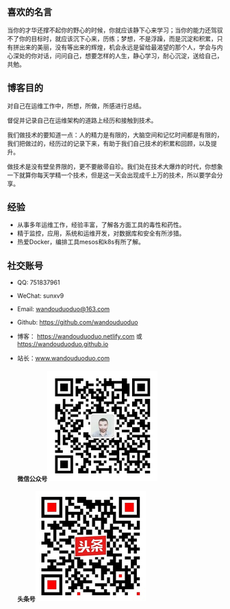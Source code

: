 ## 喜欢的名言

当你的才华还撑不起你的野心的时候，你就应该静下心来学习；当你的能力还驾驭不了你的目标时，就应该沉下心来，历练；梦想，不是浮躁，而是沉淀和积累，只有拼出来的美丽，没有等出来的辉煌，机会永远是留给最渴望的那个人，学会与内心深处的你对话，问问自己，想要怎样的人生，静心学习，耐心沉淀，送给自己，共勉。



## 博客目的

对自己在运维工作中，所想，所做，所感进行总结。

督促并记录自己在运维架构的道路上经历和接触到技术。

我们做技术的要知道一点：人的精力是有限的，大脑空间和记忆时间都是有限的，我们把做过的，经历过的记录下来，有助于我们自己技术的积累和回顾，以及提升。

做技术是没有壁垒界限的，更不要敝帚自珍。我们处在技术大爆炸的时代，你想象一下就算你每天学精一个技术，但是这一天会出现成千上万的技术，所以要学会分享。



## 经验

- 从事多年运维工作，经验丰富，了解各方面工具的毒性和药性。
- 精于监控，应用，系统和运维开发，对数据库和安全有所涉猎。
- 热爱Docker，编排工具mesos和k8s有所了解。



## 社交账号

- QQ:          751837961

- WeChat:   sunxv9

- Email:    wandouduoduo@163.com

- Github:  https://github.com/wandouduoduo

- 博客：    https://wandouduoduo.netlify.com 或 https://wandouduoduo.github.io

- 站长：www.wandouduoduo.com 

  #### 微信公众号![](index/gongzhonghao.jpg)

  #### 头条号![](index/toutiaohao.jpeg)

